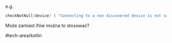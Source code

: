 e.g. 
```kotlin
checkNotNull(device) { "Connecting to a non discovered device is not supported." }
```
Może zamiast ifów można to stosować?

#tech-area/kotlin 